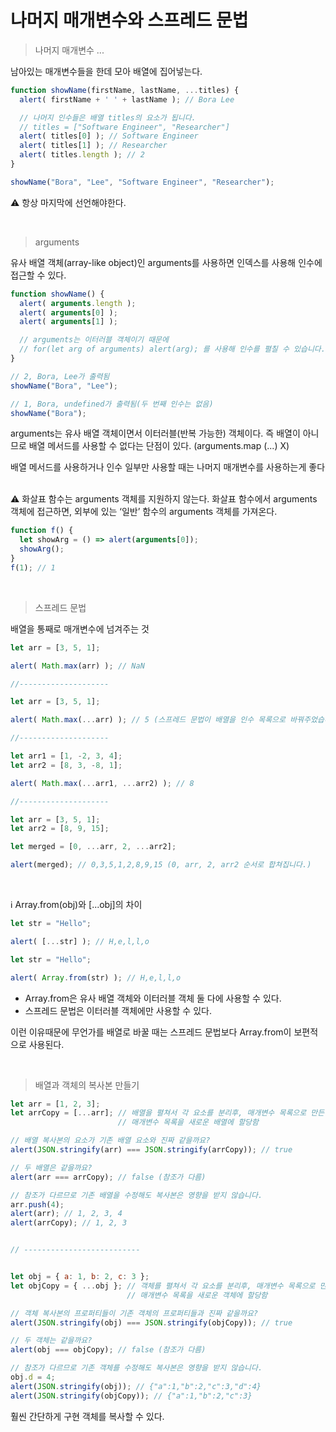 나머지 매개변수와 스프레드 문법
=============

> 나머지 매개변수 ...

남아있는 매개변수들을 한데 모아 배열에 집어넣는다.

```javascript
function showName(firstName, lastName, ...titles) {
  alert( firstName + ' ' + lastName ); // Bora Lee

  // 나머지 인수들은 배열 titles의 요소가 됩니다.
  // titles = ["Software Engineer", "Researcher"]
  alert( titles[0] ); // Software Engineer
  alert( titles[1] ); // Researcher
  alert( titles.length ); // 2
}

showName("Bora", "Lee", "Software Engineer", "Researcher");
```

⚠️ 항상 마지막에 선언해야한다.

<br>

> arguments

유사 배열 객체(array-like object)인 arguments를 사용하면 인덱스를 사용해 인수에 접근할 수 있다.

```javascript
function showName() {
  alert( arguments.length );
  alert( arguments[0] );
  alert( arguments[1] );

  // arguments는 이터러블 객체이기 때문에
  // for(let arg of arguments) alert(arg); 를 사용해 인수를 펼칠 수 있습니다.
}

// 2, Bora, Lee가 출력됨
showName("Bora", "Lee");

// 1, Bora, undefined가 출력됨(두 번째 인수는 없음)
showName("Bora");
```

arguments는 유사 배열 객체이면서 이터러블(반복 가능한) 객체이다. 즉 배열이 아니므로 배열 메서드를 사용할 수 없다는 단점이 있다. (arguments.map (...) X)

배열 메서드를 사용하거나 인수 일부만 사용할 때는 나머지 매개변수를 사용하는게 좋다

<br>
⚠️ 화살표 함수는 arguments 객체를 지원하지 않는다.
화살표 함수에서 arguments 객체에 접근하면, 외부에 있는 ‘일반’ 함수의 arguments 객체를 가져온다.

```javascript
function f() {
  let showArg = () => alert(arguments[0]);
  showArg();
}
f(1); // 1
```

<br>

> 스프레드 문법

배열을 통째로 매개변수에 넘겨주는 것

```javascript
let arr = [3, 5, 1];

alert( Math.max(arr) ); // NaN

//-------------------- 

let arr = [3, 5, 1];

alert( Math.max(...arr) ); // 5 (스프레드 문법이 배열을 인수 목록으로 바꿔주었습니다.)

//-------------------- 

let arr1 = [1, -2, 3, 4];
let arr2 = [8, 3, -8, 1];

alert( Math.max(...arr1, ...arr2) ); // 8

//-------------------- 

let arr = [3, 5, 1];
let arr2 = [8, 9, 15];

let merged = [0, ...arr, 2, ...arr2];

alert(merged); // 0,3,5,1,2,8,9,15 (0, arr, 2, arr2 순서로 합쳐집니다.)

```

<br>

ℹ️ Array.from(obj)와 [...obj]의 차이

```javascript
let str = "Hello";

alert( [...str] ); // H,e,l,l,o

let str = "Hello";

alert( Array.from(str) ); // H,e,l,l,o
```

- Array.from은 유사 배열 객체와 이터러블 객체 둘 다에 사용할 수 있다.
- 스프레드 문법은 이터러블 객체에만 사용할 수 있다.

이런 이유때문에 무언가를 배열로 바꿀 때는 스프레드 문법보다 Array.from이 보편적으로 사용된다.


<br>

> 배열과 객체의 복사본 만들기

```javascript
let arr = [1, 2, 3];
let arrCopy = [...arr]; // 배열을 펼쳐서 각 요소를 분리후, 매개변수 목록으로 만든 다음에
                        // 매개변수 목록을 새로운 배열에 할당함

// 배열 복사본의 요소가 기존 배열 요소와 진짜 같을까요?
alert(JSON.stringify(arr) === JSON.stringify(arrCopy)); // true

// 두 배열은 같을까요?
alert(arr === arrCopy); // false (참조가 다름)

// 참조가 다르므로 기존 배열을 수정해도 복사본은 영향을 받지 않습니다.
arr.push(4);
alert(arr); // 1, 2, 3, 4
alert(arrCopy); // 1, 2, 3


// --------------------------


let obj = { a: 1, b: 2, c: 3 };
let objCopy = { ...obj }; // 객체를 펼쳐서 각 요소를 분리후, 매개변수 목록으로 만든 다음에
                          // 매개변수 목록을 새로운 객체에 할당함

// 객체 복사본의 프로퍼티들이 기존 객체의 프로퍼티들과 진짜 같을까요?
alert(JSON.stringify(obj) === JSON.stringify(objCopy)); // true

// 두 객체는 같을까요?
alert(obj === objCopy); // false (참조가 다름)

// 참조가 다르므로 기존 객체를 수정해도 복사본은 영향을 받지 않습니다.
obj.d = 4;
alert(JSON.stringify(obj)); // {"a":1,"b":2,"c":3,"d":4}
alert(JSON.stringify(objCopy)); // {"a":1,"b":2,"c":3}

```

훨씬 간단하게 구현 객체를 복사할 수 있다.
